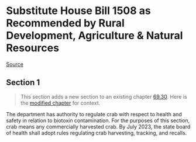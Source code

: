 # Substitute House Bill 1508 as Recommended by Rural Development, Agriculture & Natural Resources

[Source](http://lawfilesext.leg.wa.gov/biennium/2021-22/Xml/Bills/House%20Bills/1508-S.xml)
## Section 1
> This section adds a new section to an existing chapter [69.30](/rcw/69_food_drugs_cosmetics_and_poisons/69.30_sanitary_control_of_shellfish.md). Here is the [modified chapter](rcw/69_food_drugs_cosmetics_and_poisons/69.30_sanitary_control_of_shellfish.md) for context.

The department has authority to regulate crab with respect to health and safety in relation to biotoxin contamination. For the purposes of this section, crab means any commercially harvested crab. By July 2023, the state board of health shall adopt rules regulating crab harvesting, tracking, and recalls.

